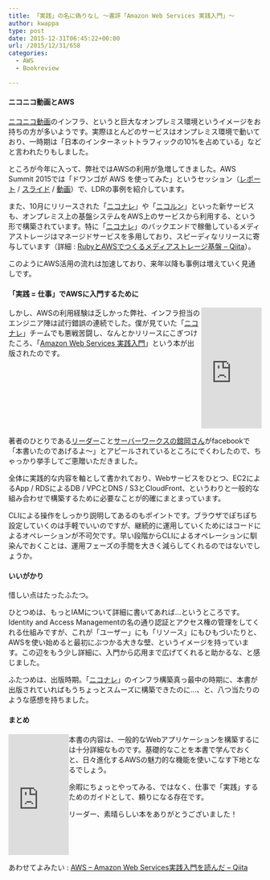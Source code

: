 ```yaml
---
title: 「実践」の名に偽りなし 〜書評「Amazon Web Services 実践入門」〜
author: kwappa
type: post
date: 2015-12-31T06:45:22+00:00
url: /2015/12/31/658
categories:
  - AWS
  - Bookreview

---
```

#### ニコニコ動画とAWS

<a href="http://nicovideo.jp" target="_blank">ニコニコ動画</a>のインフラ、というと巨大なオンプレミス環境というイメージをお持ちの方が多いようです。実際ほとんどのサービスはオンプレミス環境で動いており、一時期は「日本のインターネットトラフィックの10%を占めている」などと言われたりもしました。

ところが今年に入って、弊社ではAWSの利用が急増してきました。AWS Summit 2015では「ドワンゴが AWS を使ってみた」というセッション（<a href="http://dev.classmethod.jp/cloud/aws/awssummit-tokyo-2015-me-02/" target="_blank">レポート</a> / <a href="http://media.amazonwebservices.com/jp/summit2015/docs/ME-02-Tokyo-Summit-2015.pdf" target="_blank">スライド</a> / <a href="https://www.youtube.com/watch?v=596ymsCCxbw" target="_blank">動画</a>）で、LDRの事例を紹介しています。

また、10月にリリースされた「<a href="http://niconare.nicovideo.jp/" target="_blank">ニコナレ</a>」や「<a href="http://info.nicovideo.jp/nicolun/" target="_blank">ニコルン</a>」といった新サービスも、オンプレミス上の基盤システムをAWS上のサービスから利用する、という形で構築されています。特に「<a href="http://niconare.nicovideo.jp/" target="_blank">ニコナレ</a>」のバックエンドで稼働しているメディアストレージはマネージドサービスを多用しており、スピーディなリリースに寄与しています（詳細 : <a href="http://qiita.com/namusyaka/items/e805d1098827a4bd6835" target="_blank">RubyとAWSでつくるメディアストレージ基盤 &#8211; Qiita</a>）。

このようにAWS活用の流れは加速しており、来年以降も事例は増えていく見通しです。

#### 「実践 = 仕事」でAWSに入門するために

<iframe src="http://rcm-fe.amazon-adsystem.com/e/cm?lt1=_blank&#038;bc1=000000&#038;IS2=1&#038;nou=1&#038;bg1=000000&#038;fc1=FFFFFF&#038;lc1=336699&#038;t=bottomline02-22&#038;o=9&#038;p=8&#038;l=as1&#038;m=amazon&#038;f=ifr&#038;ref=tf_til&#038;asins=4774176737" style="width:120px;height:240px;float:right;" scrolling="no" marginwidth="0" marginheight="0" frameborder="0"></iframe>

しかし、AWSの利用経験は乏しかった弊社、インフラ担当のエンジニア陣は試行錯誤の連続でした。僕が見ていた「<a href="http://niconare.nicovideo.jp/" target="_blank">ニコナレ</a>」チームでも悪戦苦闘し、なんとかリリースにこぎつけたころ、「<a href="http://amzn.to/1Py84CY" target="_blank">Amazon Web Services 実践入門</a>」という本が出版されたのです。

<br style="clear:both;" />

<!--more-->

著者のひとりである<a href="https://twitter.com/iara" target="_blank">リーダー</a>こと<a href="http://www.serverworks.co.jp/corporate/member/tateoka" target="_blank">サーバーワークスの舘岡さん</a>がfacebookで「本書いたのであげるよ〜」とアピールされているところにでくわしたので、ちゃっかり挙手してご恵贈いただきました。

全体に実践的な内容を軸として書かれており、Webサービスをひとつ、EC2によるApp / RDSによるDB / VPCとDNS / S3とCloudFront、というわりと一般的な組み合わせで構築するために必要なことが的確にまとまっています。

CLIによる操作をしっかり説明してあるのもポイントです。ブラウザでぽちぽち設定していくのは手軽でいいのですが、継続的に運用していくためにはコードによるオペレーションが不可欠です。早い段階からCLIによるオペレーションに馴染んでおくことは、運用フェーズの手間を大きく減らしてくれるのではないでしょうか。

#### いいがかり

惜しい点はたったふたつ。

ひとつめは、もっとIAMについて詳細に書いてあれば…というところです。Identity and Access Managementの名の通り認証とアクセス権の管理をしてくれる仕組みですが、これが「ユーザー」にも「リソース」にもひもづいたりと、AWSを使い始めると最初にぶつかる大きな壁、というイメージを持っています。この辺をもう少し詳細に、入門から応用まで広げてくれると助かるな、と感じました。

ふたつめは、出版時期。「<a href="http://niconare.nicovideo.jp/" target="_blank">ニコナレ</a>」のインフラ構築真っ最中の時期に、本書が出版されていればもうちょっとスムーズに構築できたのに…、と、八つ当たりのような感想を持ちました。

#### まとめ

<iframe src="http://rcm-fe.amazon-adsystem.com/e/cm?lt1=_blank&#038;bc1=000000&#038;IS2=1&#038;nou=1&#038;bg1=000000&#038;fc1=FFFFFF&#038;lc1=336699&#038;t=bottomline02-22&#038;o=9&#038;p=8&#038;l=as1&#038;m=amazon&#038;f=ifr&#038;ref=tf_til&#038;asins=4774176737" style="width:120px;height:240px;float:left;" scrolling="no" marginwidth="0" marginheight="0" frameborder="0"></iframe>

本書の内容は、一般的なWebアプリケーションを構築するには十分詳細なものです。基礎的なことを本書で学んでおくと、日々進化するAWSの魅力的な機能を使いこなす下地となるでしょう。
  
余暇にちょっとやってみる、ではなく、仕事で「実践」するためのガイドとして、頼りになる存在です。

リーダー、素晴らしい本をありがとうございました！

<br style="clear:both;" />

あわせてよみたい : <a href="http://qiita.com/namusyaka/items/887c746832b3a23e9ed4" target="_blank">AWS &#8211; Amazon Web Services実践入門を読んだ &#8211; Qiita</a>
